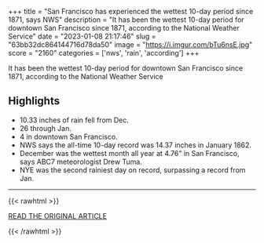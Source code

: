 +++
title = "San Francisco has experienced the wettest 10-day period since 1871, says NWS"
description = "It has been the wettest 10-day period for downtown San Francisco since 1871, according to the National Weather Service"
date = "2023-01-08 21:17:46"
slug = "63bb32dc864144716d78da50"
image = "https://i.imgur.com/bTu6nsE.jpg"
score = "2160"
categories = ['nws', 'rain', 'according']
+++

It has been the wettest 10-day period for downtown San Francisco since 1871, according to the National Weather Service

## Highlights

- 10.33 inches of rain fell from Dec.
- 26 through Jan.
- 4 in downtown San Francisco.
- NWS says the all-time 10-day record was 14.37 inches in January 1862.
- December was the wettest month all year at 4.76" in San Francisco, says ABC7 meteorologist Drew Tuma.
- NYE was the second rainiest day on record, surpassing a record from Jan.

---

{{< rawhtml >}}
  <p class="article-category">
    <a target="_blank" href="https://abc7news.com/downtown-san-francisco-wettest-10-day-record-bay-area-level-5-storm-atmospheric-river/12659484/">READ THE ORIGINAL ARTICLE</a>
  </p>
{{< /rawhtml >}}
